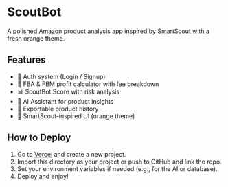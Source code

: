 
# ScoutBot

A polished Amazon product analysis app inspired by SmartScout with a fresh orange theme.

## Features

- 🔐 Auth system (Login / Signup)
- 🧮 FBA & FBM profit calculator with fee breakdown
- 📊 ScoutBot Score with risk analysis
- 🧠 AI Assistant for product insights
- 📂 Exportable product history
- 🎨 SmartScout-inspired UI (orange theme)

## How to Deploy

1. Go to [Vercel](https://vercel.com) and create a new project.
2. Import this directory as your project or push to GitHub and link the repo.
3. Set your environment variables if needed (e.g., for the AI or database).
4. Deploy and enjoy!
